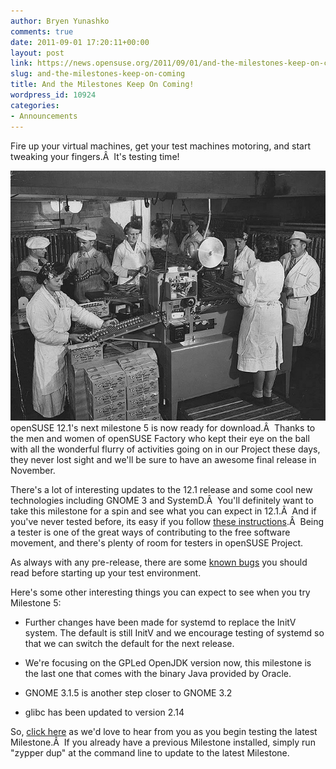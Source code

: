 ```yaml
---
author: Bryen Yunashko
comments: true
date: 2011-09-01 17:20:11+00:00
layout: post
link: https://news.opensuse.org/2011/09/01/and-the-milestones-keep-on-coming/
slug: and-the-milestones-keep-on-coming
title: And the Milestones Keep On Coming!
wordpress_id: 10924
categories:
- Announcements
---
```


Fire up your virtual machines, get your test machines motoring, and start tweaking your fingers.Â  It's testing time!

[![Image o Factory Assembly Line](/wp-content/uploads/2011/09/assemblyline.jpg)](http://news.opensuse.org/2011/09/01/and-the-milestones-keep-on-coming/assemblyline/)openSUSE 12.1's next milestone 5 is now ready for download.Â  Thanks to the men and women of openSUSE Factory who kept their eye on the ball with all the wonderful flurry of activities going on in our Project these days, they never lost sight and we'll be sure to have an awesome final release in November.

There's a lot of interesting updates to the 12.1 release and some cool new technologies including GNOME 3 and SystemD.Â  You'll definitely want to take this milestone for a spin and see what you can expect in 12.1.Â  And if you've never tested before, its easy if you follow [these instructions](http://en.opensuse.org/VirtualBox).Â  Being a tester is one of the great ways of contributing to the free software movement, and there's plenty of room for testers in openSUSE Project.

As always with any pre-release, there are some [known bugs](http://en.opensuse.org/openSUSE:Most_annoying_bugs_12.1_dev) you should read before starting up your test environment.

Here's some other interesting things you can expect to see when you try Milestone 5:



	
  * Further changes have been made for systemd to replace the InitV system. The default is still InitV and we encourage testing of systemd so that we can switch the default for the next release.

	
  * We're focusing on the GPLed OpenJDK version now, this milestone is the last one that comes with the binary Java provided by Oracle.

	
  * GNOME 3.1.5 is another step closer to GNOME 3.2

	
  * glibc has been updated to version 2.14


So, [click here](http://software.opensuse.org/developer/en) as we'd love to hear from you as you begin testing the latest Milestone.Â  If you already have a previous Milestone installed, simply run "zypper dup" at the command line to update to the latest Milestone.
